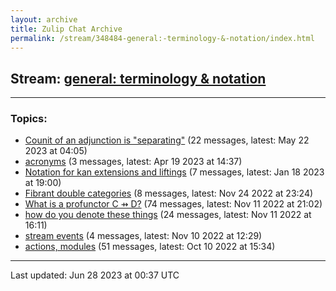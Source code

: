 ```yaml
---
layout: archive
title: Zulip Chat Archive
permalink: /stream/348484-general:-terminology-&-notation/index.html
---
```


## Stream: [general: terminology & notation](https://mattecapu.github.io/ct-zulip-archive/stream/348484-general:-terminology-&-notation/index.html)
---

### Topics:

* [Counit of an adjunction is "separating"](topic/topic_Counit.20of.20an.20adjunction.20is.20.22separating.22.html) (22 messages, latest: May 22 2023 at 04:05)
* [acronyms](topic/topic_acronyms.html) (3 messages, latest: Apr 19 2023 at 14:37)
* [Notation for kan extensions and liftings](topic/topic_Notation.20for.20kan.20extensions.20and.20liftings.html) (7 messages, latest: Jan 18 2023 at 19:00)
* [Fibrant double categories](topic/topic_Fibrant.20double.20categories.html) (8 messages, latest: Nov 24 2022 at 23:24)
* [What is a profunctor C ⇸ D?](topic/topic_What.20is.20a.20profunctor.20C.20.E2.87.B8.20D.3F.html) (74 messages, latest: Nov 11 2022 at 21:02)
* [how do you denote these things](topic/topic_how.20do.20you.20denote.20these.20things.html) (24 messages, latest: Nov 11 2022 at 16:11)
* [stream events](topic/topic_stream.20events.html) (4 messages, latest: Nov 10 2022 at 12:29)
* [actions, modules](topic/topic_actions.2C.20modules.html) (51 messages, latest: Oct 10 2022 at 15:34)

<hr><p>Last updated: Jun 28 2023 at 00:37 UTC</p>